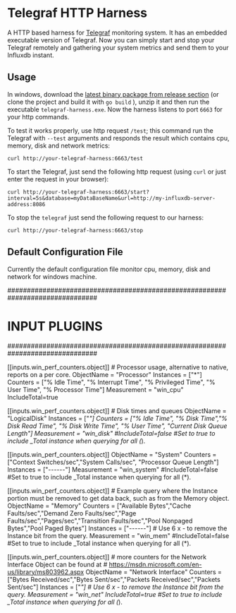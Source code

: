 # Telegraf HTTP Harness
A HTTP based harness for [Telegraf](https://github.com/influxdata/telegraf) monitoring system. It has an embedded executable version of Telegraf. Now you can simply start and stop your Telegraf remotely and gathering your system metrics and send them to your Influxdb instant.
## Usage
In windows, download the  [latest binary package from release section](https://github.com/mohammadGh/telegraf-harness/releases/download/v0.2/telegraph-harness-v0_2.zip) (or clone the project and build it with `go build` ), unzip it and then run the executable `telegraf-harness.exe`. Now the harness listens to port `6663` for your http commands.

To test it works properly, use http request `/test`; this command run the Telegraf with `--test` arguments and responds the result which contains cpu, memory, disk and network metrics:
    
    curl http://your-telegraf-harness:6663/test  
To start the Telegraf, just send the following http request (using `curl` or just enter the request in your browser):
    
    curl http://your-telegraf-harness:6663/start?interval=5s&database=myDataBaseName&url=http://my-influxdb-server-address:8086  
To stop the `telegraf` just send the following request to our harness:
    
    curl http://your-telegraf-harness:6663/stop  
## Default Configuration File
Currently the default configuration file monitor cpu, memory, disk and network for windows machine.
   
   ###############################################################################
#                            INPUT PLUGINS                                    #
###############################################################################

[[inputs.win_perf_counters.object]]
    # Processor usage, alternative to native, reports on a per core.
    ObjectName = "Processor"
    Instances = ["*"]
    Counters = ["% Idle Time", "% Interrupt Time", "% Privileged Time", "% User Time", "% Processor Time"]
    Measurement = "win_cpu"
    IncludeTotal=true

  [[inputs.win_perf_counters.object]]
    # Disk times and queues
    ObjectName = "LogicalDisk"
    Instances = ["*"]
    Counters = ["% Idle Time", "% Disk Time","% Disk Read Time", "% Disk Write Time", "% User Time", "Current Disk Queue Length"]
    Measurement = "win_disk"
    #IncludeTotal=false #Set to true to include _Total instance when querying for all (*).

  [[inputs.win_perf_counters.object]]
    ObjectName = "System"
    Counters = ["Context Switches/sec","System Calls/sec", "Processor Queue Length"]
    Instances = ["------"]
    Measurement = "win_system"
    #IncludeTotal=false #Set to true to include _Total instance when querying for all (*).

  [[inputs.win_perf_counters.object]]
    # Example query where the Instance portion must be removed to get data back, such as from the Memory object.
    ObjectName = "Memory"
    Counters = ["Available Bytes","Cache Faults/sec","Demand Zero Faults/sec","Page Faults/sec","Pages/sec","Transition Faults/sec","Pool Nonpaged Bytes","Pool Paged Bytes"]
    Instances = ["------"] # Use 6 x - to remove the Instance bit from the query.
    Measurement = "win_mem"
    #IncludeTotal=false #Set to true to include _Total instance when querying for all (*).

  [[inputs.win_perf_counters.object]]
    # more counters for the Network Interface Object can be found at
    # https://msdn.microsoft.com/en-us/library/ms803962.aspx
    ObjectName = "Network Interface"
    Counters = ["Bytes Received/sec","Bytes Sent/sec","Packets Received/sec","Packets Sent/sec"]
    Instances = ["*"] # Use 6 x - to remove the Instance bit from the query.
    Measurement = "win_net"
    IncludeTotal=true #Set to true to include _Total instance when querying for all (*).
